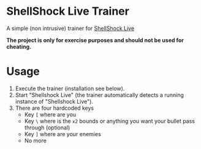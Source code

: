 # ShellShock Live Trainer
A simple (non intrusive) trainer for [ShellShock Live](http://www.shellshocklive.com)

**The project is only for exercise purposes and should not be used for cheating.**

# Usage

1. Execute the trainer (installation see below).
2. Start "Shellshock Live" (the trainer automatically detects a running instance of "Shellshock Live").
3. There are four hardcoded keys
    * Key `[` where are you
    * Key `\` where is the `x2` bounds or anything you want your bullet pass through (optional)
    * Key `]` where are your enemies
    * No more
